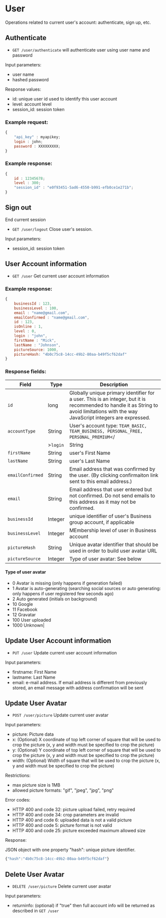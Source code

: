# User

Operations related to current user's account: authenticate, sign up, etc.

## Authenticate


* `GET /user/authenticate` will authenticate user using user name and password

Input parameters:
* user name
* hashed password

Response values:

* id: unique user id used to identify this user account
* level: account level
* session_id: session token

### Example request:

```js
{
    "api_key" : myapikey;
    login : john;
    password : XXXXXXXXX;
}
```

### Example response:

```js
{
    id : 12345678;
    level : 300;
    "session_id" : "e0f93451-5ad6-4550-b991-efb0ce1e271b";
}
```


## Sign out

End current session

* `GET /user/logout` Close user's session.

Input parameters:
* session_id: session token


## User Account information

* `GET /user`  Get current user account information

### Example response:

```js
{
    businessId : 123,
    businessLevel : 100,
	email : "name@gmail.com",
	emailConfirmed : "name@gmail.com",
	id : 123,
	isOnline : 1,
	level : 0,
	login : "john",
	firstName : "Mick",
	lastName : "Johnson",
	pictureSource: 1000,
	pictureHash: "4b0c75c8-14cc-49b2-80aa-b49f5cf62daf"
}
```

### Response fields:

|Field|Type|Description|
|-----|----|-----------|
|<code>id</code>|long|Globally unique primary identifier for a user. This is an integer, but it is recommended to handle it as String to avoid limitations with the way JavaScript integers are expressed.|
|<code>accountType</code>|String|User's account type: <code>TEAM_BASIC, TEAM_BUSINESS, PERSONAL_FREE, PERSONAL_PREMIUM</code></
    |><code>login</code>|String|user login id|
|<code>firstName</code>|String|user's First Name|
|<code>lastName</code>       |String        |user's Last Name|
|<code>emailConfirmed</code>        |String        |Email address that was confirmed by the user. (By clicking confirmaiton link sent to this email address.)|
|<code>email</code>        |String        |Email address that user entered but not confirmed. Do not send emails to this address as it may not be confirmed.|
|<code>businessId</code>        |Integer        |unique identifier of user's Business group account, if applicable |
|<code>businessLevel</code>        |Integer        |MEmbership level of user in Business account|
|<code>pictureHash</code>        |String        |Unique avatar identifier that should be used in order to build user avatar URL|
|<code>pictureSource</code>|Integer| Type of user avatar: See below  |

#### Type of user avatar

* 0 Avatar is missing (only happens if generation failed)
* 1 Avatar is auto-generating (searching social sources or auto generating: only happens if user registered few seconds ago)
* 2 Auto generated (initials on background)
* 10 Google
* 11 Facebook
* 12 Gravatar
* 100 User uploaded
* 1000 Unknown|
    





## Update User Account information

* `PUT /user`  Update current user account information

Input parameters:
* firstname: First Name
* lastname: Last Name
* email: e-mail address. If email address is different from previously stored, an email message with address confirmation will be sent


## Update User Avatar

* `POST /user/picture`  Update current user avatar

Input parameters:
* picture: Picture data
* x: (Optional) X coordinate of top left corner of square that will be used to crop the picture (x, y and width must be specified to crop the picture)
* y: (Optional) Y coordinate of top left corner of square that will be used to crop the picture (x, y and width must be specified to crop the picture)
* width: (Optional) Width of square that will be used to crop the picture (x, y and width must be specified to crop the picture)

Restrictions:
* max picture size is 1MB
* allowed picture formats: "gif", "jpeg", "jpg", "png"

Error codes:
* HTTP 400 and code 32: picture upload failed, retry required
* HTTP 400 and code 34: crop parameters are invalid
* HTTP 400 and code 6: uploaded data is not a valid picture
* HTTP 400 and code 5: picture format is not valid
* HTTP 400 and code 25: picture exceeded maximum allowed size

Response:

JSON object with one property "hash": unique picture identifier.

```js
{"hash":"4b0c75c8-14cc-49b2-80aa-b49f5cf62daf"}
```

## Delete User Avatar

* `DELETE /user/picture`  Delete current user avatar

Input parameters:
* returninfo: (optional) if "true" then full account info will be returned as described in `GET /user`
